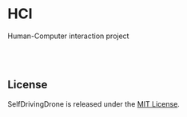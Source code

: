 # HCI
Human-Computer interaction project



<br>
<br>

## License

SelfDrivingDrone is released under the [MIT License](./LICENSE).